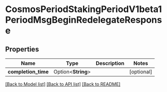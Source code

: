 # CosmosPeriodStakingPeriodV1beta1PeriodMsgBeginRedelegateResponse

## Properties

Name | Type | Description | Notes
------------ | ------------- | ------------- | -------------
**completion_time** | Option<**String**> |  | [optional]

[[Back to Model list]](../README.md#documentation-for-models) [[Back to API list]](../README.md#documentation-for-api-endpoints) [[Back to README]](../README.md)


